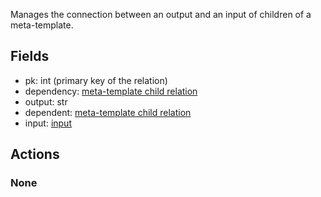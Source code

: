 Manages the connection between an output and an input of children of a meta-template.

## Fields

  * pk: int (primary key of the relation)
  * dependency: [meta-template child relation](meta_template_child_relations.md)
  * output: str
  * dependent: [meta-template child relation](meta_template_child_relations.md)
  * input: [input](inputs.md)

## Actions

### None
